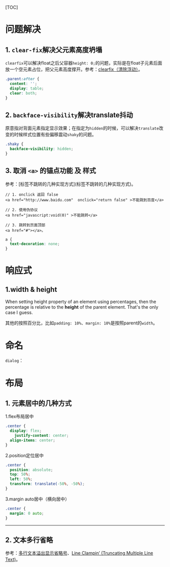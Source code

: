 

[TOC]

# 问题解决

## 1. `clear-fix`解决父元素高度坍塌

​	`clearfix`可以解决float之后父容器`height: 0;`的问题，实际是在float子元素后面放一个空元素占位，把父元素高度撑开。参考：[clearfix（清除浮动）](https://blog.csdn.net/weixin_41041379/article/details/81871980)。

```css
.parent:after {
  content: '';
  display: table;
  clear: both;
}
```

## 2. `backface-visibility`解决translate抖动

​	原意指对背面元素指定显示效果；在指定为`hidden`的时候，可以解决`translate`改变的时候样式位置有些偏移震动`shaky`的问题。

```scss
.shaky {
  backface-visibility: hidden;
}
```

## 3. 取消 `<a>` 的锚点功能 及 样式

​	参考：[<a>标签不跳转的几种实现方式](<a>标签不跳转的几种实现方式)。

```vue
// 1. onclick 返回 false
<a href="http://www.baidu.com"  onclick="return false" >不能跳到百度</a> 

// 2. 使用伪协议
<a href="javascript:void(0)" >不能跳转</a>

// 3. 跳转到页面顶部
<a href="#"></a>。
```

```scss
a {
  text-decoration: none;
}
```

# 响应式

## 1.width & height

When setting height property of an element using percentages, then the percentage is relative to the **height** of the parent element. That's the only case I guess.

其他的按照百分比，比如`padding: 10%`、`margin: 10%`是按照parent的`width`。



# 命名

`dialog`：



# 布局

## 1. 元素居中的几种方式

1.flex布局居中

```css
.center {
  display: flex;
	justify-content: center;
  align-items: center;
}
```

2.position定位居中

```css
.center {
  position: absolute;
  top: 50%;
  left: 50%;
  transform: translate(-50%, -50%);
}
```

3.margin auto居中（横向居中）

```css
.center {
  margin: 0 auto;
}
```

****

## 2. 文本多行省略

参考：[多行文本溢出显示省略号](http://www.html.cn/archives/5206/)、[Line Clampin’ (Truncating Multiple Line Text)](https://css-tricks.com/line-clampin/)。

